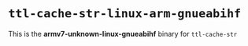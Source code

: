 # `ttl-cache-str-linux-arm-gnueabihf`

This is the **armv7-unknown-linux-gnueabihf** binary for `ttl-cache-str`
